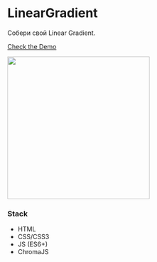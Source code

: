 # LinearGradient

Собери свой Linear Gradient.

<a href="https://stanislavxmov.github.io/portfolio/gradient.html" target="_blank">Check the Demo</a>

<img src="https://imgshare.io/images/2021/03/03/gr.png" width="320"/>

### Stack
- HTML
- CSS/CSS3
- JS (ES6+)
- ChromaJS
